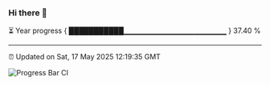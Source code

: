 ### Hi there 👋

⏳ Year progress { ███████████▁▁▁▁▁▁▁▁▁▁▁▁▁▁▁▁▁▁▁ } 37.40 %

---

⏰ Updated on Sat, 17 May 2025 12:19:35 GMT

![Progress Bar CI](https://github.com/Shyam-Makwana/GitHub-Actions-Demo/workflows/Progress%20Bar%20CI/badge.svg)
